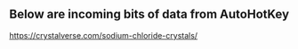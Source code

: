 ## Below are incoming bits of data from AutoHotKey
https://crystalverse.com/sodium-chloride-crystals/


